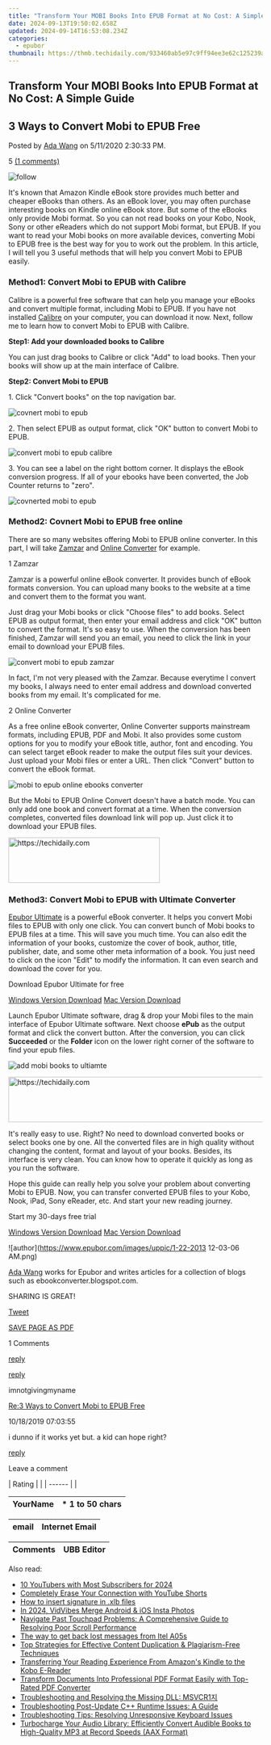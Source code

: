 ```yaml
---
title: "Transform Your MOBI Books Into EPUB Format at No Cost: A Simple Guide"
date: 2024-09-13T19:50:02.658Z
updated: 2024-09-14T16:53:08.234Z
categories:
  - epubor
thumbnail: https://thmb.techidaily.com/933460ab5e97c9ff94ee3e62c125239a5731074d09b9d43607b3861f48a7087e.jpg
---
```


## Transform Your MOBI Books Into EPUB Format at No Cost: A Simple Guide

## 3 Ways to Convert Mobi to EPUB Free

Posted by [Ada Wang](https://plus.google.com/+AdaWang/posts) on 5/11/2020 2:30:33 PM.

5 [(1 comments)](http://www.epubor.com/#comment-area) 

![follow](http://www.epubor.com/images/follow.png)

It's known that Amazon Kindle eBook store provides much better and cheaper eBooks than others. As an eBook lover, you may often purchase interesting books on Kindle online eBook store. But some of the eBooks only provide Mobi format. So you can not read books on your Kobo, Nook, Sony or other eReaders which do not support Mobi format, but EPUB. If you want to read your Mobi books on more available devices, converting Mobi to EPUB free is the best way for you to work out the problem. In this article, I will tell you 3 useful methods that will help you convert Mobi to EPUB easily.

### Method1: Convert Mobi to EPUB with Calibre

Calibre is a powerful free software that can help you manage your eBooks and convert multiple format, including Mobi to EPUB. If you have not installed [Calibre](https://calibre-ebook.com/download) on your computer, you can download it now. Next, follow me to learn how to convert Mobi to EPUB with Calibre.

**Step1: Add your downloaded books to Calibre**

You can just drag books to Calibre or click "Add" to load books. Then your books will show up at the main interface of Calibre.

**Step2: Convert Mobi to EPUB**

1\. Click "Convert books" on the top navigation bar.

![covnert mobi to epub](http://www.epubor.com/images/uppic/convert-mobi-to-epub.png)

2\. Then select EPUB as output format, click "OK" button to convert Mobi to EPUB.

![convert mobi to epub calibre](http://www.epubor.com/images/uppic/convert-mobi-to-epub-calibre.jpg)

3\. You can see a label on the right bottom corner. It displays the eBook conversion progress. If all of your ebooks have been converted, the Job Counter returns to "zero".

![covnerted mobi to epub](http://www.epubor.com/images/uppic/converted-mobi-to-epub.png)

### Method2: Covnert Mobi to EPUB free online

There are so many websites offering Mobi to EPUB online converter. In this part, I will take [Zamzar](http://www.zamzar.com/) and [Online Converter](http://ebook.online-convert.com/convert-to-epub) for example.

1 Zamzar

Zamzar is a powerful online eBook converter. It provides bunch of eBook formats conversion. You can upload many books to the website at a time and convert them to the format you want. 

Just drag your Mobi books or click "Choose files" to add books. Select EPUB as output format, then enter your email address and click "OK" button to convert the format. It's so easy to use. When the conversion has been finished, Zamzar will send you an email, you need to click the link in your email to download your EPUB files.

![convert mobi to epub zamzar](http://www.epubor.com/images/uppic/convert-mobi-to-epub-zamzar.png)

In fact, I'm not very pleased with the Zamzar. Because everytime I convert my books, I always need to enter email address and download converted books from my email. It's complicated for me.

2 Online Converter

As a free online eBook converter, Online Converter supports mainstream formats, including EPUB, PDF and Mobi. It also provides some custom options for you to modify your eBook title, author, font and encoding. You can select target eBook reader to make the output files suit your devices. Just upload your Mobi files or enter a URL. Then click "Convert" button to convert the eBook format. 

![mobi to epub online ebooks converter](http://www.epubor.com/images/uppic/mobi-to-epub-online-ebook-converter.jpg)

But the Mobi to EPUB Online Convert doesn't have a batch mode. You can only add one book and convert format at a time. When the conversion completes, converted files download link will pop up. Just click it to download your EPUB files.

<!-- affiliate ads begin -->
<a href="https://aligracehair.sjv.io/c/5597632/2135399/19272" target="_top" id="2135399">
  <img src="//a.impactradius-go.com/display-ad/19272-2135399" border="0" alt="https://techidaily.com" width="300" height="90"/>
</a>
<img height="0" width="0" src="https://aligracehair.sjv.io/i/5597632/2135399/19272" style="position:absolute;visibility:hidden;" border="0" />
<!-- affiliate ads end -->

### Method3: Convert Mobi to EPUB with Ultimate Converter

[Epubor Ultimate](https://tools.techidaily.com/epubor/ultimate/) is a powerful eBook converter. It helps you convert Mobi files to EPUB with only one click. You can convert bunch of Mobi books to EPUB files at a time. This will save you much time. You can also edit the information of your books, customize the cover of book, author, title, publisher, date, and some other meta information of a book. You just need to click on the icon "Edit" to modify the information. It can even search and download the cover for you.

Download Epubor Ultimate for free

[Windows Version Download](https://tools.techidaily.com/epubor/ultimate/) [Mac Version Download](https://tools.techidaily.com/epubor/ultimate/) 

Launch Epubor Ultimate software, drag & drop your Mobi files to the main interface of Epubor Ultimate software. Next choose **ePub** as the output format and click the convert button. After the conversion, you can click **Succeeded** or the **Folder** icon on the lower right corner of the software to find your epub files. 

![add mobi books to ultiamte](http://www.epubor.com/images/uppic/add-mobi-books-to-ultimate.png)

<!-- affiliate ads begin -->
<a href="https://ephamedtechinc.pxf.io/c/5597632/2120864/26400?prodsku=Mercury" target="_top" id="2120864">
  <img src="//a.impactradius-go.com/display-ad/26400-2120864" border="0" alt="https://techidaily.com" width="728" height="90"/>
</a>
<img height="0" width="0" src="https://ephamedtechinc.pxf.io/i/5597632/2120864/26400?prodsku=Mercury" style="position:absolute;visibility:hidden;" border="0" />
<!-- affiliate ads end -->

It's really easy to use. Right? No need to download converted books or select books one by one. All the converted files are in high quality without changing the content, format and layout of your books. Besides, its interface is very clean. You can know how to operate it quickly as long as you run the software. 

Hope this guide can really help you solve your problem about converting Mobi to EPUB. Now, you can transfer converted EPUB files to your Kobo, Nook, iPad, Sony eReader, etc. And start your new reading journey. 

Start my 30-days free trial

[Windows Version Download](https://tools.techidaily.com/epubor/ultimate/) [Mac Version Download](https://tools.techidaily.com/epubor/ultimate/) 

![author](https://www.epubor.com/images/uppic/1-22-2013 12-03-06 AM.png)

[Ada Wang](https://plus.google.com/+AdaWang/posts) works for Epubor and writes articles for a collection of blogs such as ebookconverter.blogspot.com.

SHARING IS GREAT!

[Tweet](https://twitter.com/share) 

[SAVE PAGE AS PDF](https://tools.techidaily.com/epubor/products/) 

1 Comments

[reply](https://tools.techidaily.com/epubor/products/) 

[reply](https://tools.techidaily.com/epubor/products/) 

imnotgivingmyname

[Re:3 Ways to Convert Mobi to EPUB Free](https://tools.techidaily.com/epubor/products/)

10/18/2019 07:03:55

i dunno if it works yet but. a kid can hope right?

[reply](https://tools.techidaily.com/epubor/products/) 

Leave a comment

| Rating |  |
| ------ |  |

| YourName | \*  1 to 50 chars |
| -------- | ----------------- |

| email | Internet Email |
| ----- | -------------- |

| Comments | UBB Editor |
| -------- | ---------- |

<ins class="adsbygoogle"
     style="display:block"
     data-ad-format="autorelaxed"
     data-ad-client="ca-pub-7571918770474297"
     data-ad-slot="1223367746"></ins>

<ins class="adsbygoogle"
     style="display:block"
     data-ad-client="ca-pub-7571918770474297"
     data-ad-slot="8358498916"
     data-ad-format="auto"
     data-full-width-responsive="true"></ins>

<span class="atpl-alsoreadstyle">Also read:</span>
<div><ul>
<li><a href="https://youtube-help.techidaily.com/10-youtubers-with-most-subscribers-for-2024/"><u>10 YouTubers with Most Subscribers for 2024</u></a></li>
<li><a href="https://youtube-video-recordings.techidaily.com/completely-erase-your-connection-with-youtube-shorts/"><u>Completely Erase Your Connection with YouTube Shorts</u></a></li>
<li><a href="https://blog-min.techidaily.com/how-to-insert-signature-in-xlb-files-by-ldigisigner-sign-a-excel-sign-a-excel/"><u>How to insert signature in .xlb files</u></a></li>
<li><a href="https://instagram-video-recordings.techidaily.com/in-2024-vidvibes-merge-android-and-ios-insta-photos/"><u>In 2024, VidVibes Merge Android & iOS Insta Photos</u></a></li>
<li><a href="https://win-howtos.techidaily.com/navigate-past-touchpad-problems-a-comprehensive-guide-to-resolving-poor-scroll-performance/"><u>Navigate Past Touchpad Problems: A Comprehensive Guide to Resolving Poor Scroll Performance</u></a></li>
<li><a href="https://techidaily.com/the-way-to-get-back-lost-messages-from-itel-a05s-by-fonelab-android-recover-messages/"><u>The way to get back lost messages from Itel A05s</u></a></li>
<li><a href="https://solve-luxury.techidaily.com/top-strategies-for-effective-content-duplication-and-plagiarism-free-techniques/"><u>Top Strategies for Effective Content Duplication & Plagiarism-Free Techniques</u></a></li>
<li><a href="https://solve-luxury.techidaily.com/transferring-your-reading-experience-from-amazons-kindle-to-the-kobo-e-reader/"><u>Transferring Your Reading Experience From Amazon's Kindle to the Kobo E-Reader</u></a></li>
<li><a href="https://solve-luxury.techidaily.com/transform-documents-into-professional-pdf-format-easily-with-top-rated-pdf-converter/"><u>Transform Documents Into Professional PDF Format Easily with Top-Rated PDF Converter</u></a></li>
<li><a href="https://solve-luxury.techidaily.com/troubleshooting-and-resolving-the-missing-dll-msvcr1/"><u>Troubleshooting and Resolving the Missing DLL: MSVCR1지</u></a></li>
<li><a href="https://solve-luxury.techidaily.com/troubleshooting-post-update-cplusplus-runtime-issues-a-guide/"><u>Troubleshooting Post-Update C++ Runtime Issues: A Guide</u></a></li>
<li><a href="https://techtrends.techidaily.com/troubleshooting-tips-resolving-unresponsive-keyboard-issues/"><u>Troubleshooting Tips: Resolving Unresponsive Keyboard Issues</u></a></li>
<li><a href="https://solve-luxury.techidaily.com/turbocharge-your-audio-library-efficiently-convert-audible-books-to-high-quality-mp3-at-record-speeds-aax-format/"><u>Turbocharge Your Audio Library: Efficiently Convert Audible Books to High-Quality MP3 at Record Speeds (AAX Format)</u></a></li>
</ul></div>

